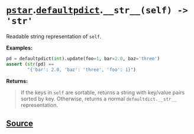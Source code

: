 # [`pstar`](./pstar.md).[`defaultpdict`](./pstar_defaultpdict.md).`__str__(self) -> 'str'`

Readable string representation of `self`.

**Examples:**
```python
pd = defaultpdict(int).update(foo=1, bar=2.0, baz='three')
assert (str(pd) ==
        "{'bar': 2.0, 'baz': 'three', 'foo': 1}")
```

**Returns:**

>    If the keys in `self` are sortable, returns a string with key/value pairs
>    sorted by key. Otherwise, returns a normal `defaultdict.__str__`
>    representation.



## [Source](../pstar/pstar.py#L705-L726)
